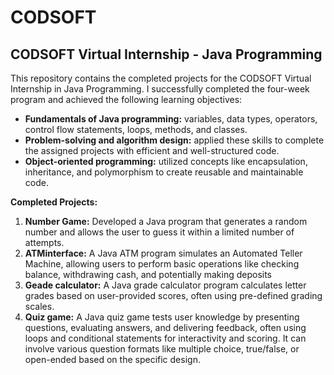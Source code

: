 # CODSOFT

## CODSOFT Virtual Internship - Java Programming

This repository contains the completed projects for the CODSOFT Virtual Internship in Java Programming. I successfully completed the four-week program and achieved the following learning objectives:

* **Fundamentals of Java programming:** variables, data types, operators, control flow statements, loops, methods, and classes.
* **Problem-solving and algorithm design:** applied these skills to complete the assigned projects with efficient and well-structured code.
* **Object-oriented programming:** utilized concepts like encapsulation, inheritance, and polymorphism to create reusable and maintainable code.

**Completed Projects:**

1. **Number Game:** Developed a Java program that generates a random number and allows the user to guess it within a limited number of attempts.
2. **ATMinterface:** A Java ATM program simulates an Automated Teller Machine, allowing users to perform basic operations like checking balance, withdrawing cash, and potentially making deposits
3. **Geade calculator:** A Java grade calculator program calculates letter grades based on user-provided scores, often using pre-defined grading scales.
4. **Quiz game:** A Java quiz game tests user knowledge by presenting questions, evaluating answers, and delivering feedback, often using loops and conditional statements for interactivity and scoring. It can involve various question formats like multiple choice, true/false, or open-ended based on the specific design.


